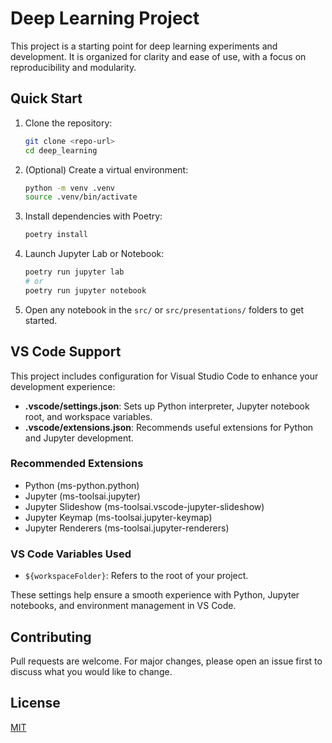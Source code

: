 # Deep Learning Project

This project is a starting point for deep learning experiments and development. It is organized for clarity and ease of use, with a focus on reproducibility and modularity.

## Quick Start

1. Clone the repository:
   ```bash
   git clone <repo-url>
   cd deep_learning
   ```
2. (Optional) Create a virtual environment:
   ```bash
   python -m venv .venv
   source .venv/bin/activate
   ```
3. Install dependencies with Poetry:
   ```bash
   poetry install
   ```
4. Launch Jupyter Lab or Notebook:
   ```bash
   poetry run jupyter lab
   # or
   poetry run jupyter notebook
   ```
5. Open any notebook in the `src/` or `src/presentations/` folders to get started.

## VS Code Support

This project includes configuration for Visual Studio Code to enhance your development experience:

- **.vscode/settings.json**: Sets up Python interpreter, Jupyter notebook root, and workspace variables.
- **.vscode/extensions.json**: Recommends useful extensions for Python and Jupyter development.

### Recommended Extensions
- Python (ms-python.python)
- Jupyter (ms-toolsai.jupyter)
- Jupyter Slideshow (ms-toolsai.vscode-jupyter-slideshow)
- Jupyter Keymap (ms-toolsai.jupyter-keymap)
- Jupyter Renderers (ms-toolsai.jupyter-renderers)

### VS Code Variables Used
- `${workspaceFolder}`: Refers to the root of your project.

These settings help ensure a smooth experience with Python, Jupyter notebooks, and environment management in VS Code.

## Contributing
Pull requests are welcome. For major changes, please open an issue first to discuss what you would like to change.

## License
[MIT](LICENSE)
